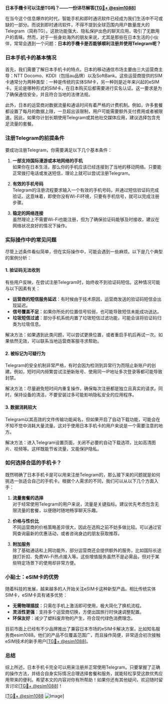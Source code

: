 **日本手機卡可以注册TG吗？——一份详尽解答[[TG💪+ @esim1088](https://t.me/s/esim1088)]**

在当今这个信息爆炸的时代，智能手机和即时通讯软件已经成为我们生活中不可或缺的一部分。而说到即时通讯软件，不得不提到全球范围内用户数量庞大的Telegram（简称TG）。这款功能强大、隐私保护出色的聊天应用，吸引了无数用户的青睐。然而，对于一些身处海外的朋友来说，尤其是那些在日本生活的小伙伴，常常会遇到一个问题：**日本的手機卡是否能够顺利注册并使用Telegram呢？**

### 日本手机卡的基本情况

首先，我们需要了解日本手机卡的特点。日本的移动通信市场主要由三大运营商主导：NTT Docomo、KDDI（包括au品牌）以及SoftBank。这些运营商提供的SIM卡通常分为两种类型：一种是传统的实体SIM卡，另一种则是近年来兴起的eSIM卡。无论是哪种形式的SIM卡，在日本购买后都需要进行实名认证。这一要求是为了确保通信安全，并且符合当地的法律法规。

此外，日本的运营商对数据流量和通话时间有着严格的计费机制。例如，许多套餐都设置了每月的数据上限，一旦超出该限制，用户可能需要额外支付费用或者被限速。因此，如果你计划长期使用Telegram或其他社交媒体应用，建议选择包含充足流量的套餐。

### 注册Telegram的前提条件

要成功注册Telegram，你需要满足以下几个基本条件：

1. **一部支持国际漫游或本地网络的手机**  
   如果你在日本生活，那么你的手机应该已经连接到了当地的移动网络。只要能正常拨打电话或发送短信，理论上就可以尝试注册Telegram。

2. **有效的手机号码**  
   Telegram的注册流程要求输入一个有效的手机号码，并通过短信验证码完成验证。这意味着，即使你没有Wi-Fi环境，只要有手机信号，就可以完成注册步骤。

3. **稳定的网络连接**  
   虽然理论上不需要Wi-Fi也能注册，但为了确保验证码能够及时接收，建议在网络状况良好的情况下操作。

### 实际操作中的常见问题

尽管上述条件看似简单，但在实际操作中，可能会遇到一些麻烦。以下是几个典型的案例分析：

#### 1. 验证码无法收到
有些用户反映，在尝试注册Telegram时，始终收不到验证码短信。这种情况可能与以下因素有关：
- **运营商的短信服务延迟**：有时候由于技术原因，运营商发送的验证码短信会出现延迟。
- **信号覆盖不足**：如果你所处的位置信号较弱，也可能导致短信未能成功送达。
- **垃圾短信过滤**：部分手机系统内置了垃圾短信过滤功能，可能会误将验证码归类为垃圾信息。

解决方法：如果遇到此类问题，可以尝试更换位置，或者重启手机后再试一次。如果依然无效，可以联系当地运营商客服寻求帮助。

#### 2. 被标记为可疑行为
Telegram的安全机制非常严格，有时会因为检测到异常行为而阻止新账户的创建。例如，短时间内频繁尝试注册新账号、使用同一IP地址多次登录等都可能导致封禁。

解决方法：尽量避免短时间内重复操作，确保每次注册都是独立且真实的请求。同时，保持设备的清洁，不要安装过多可能影响隐私安全的应用程序。

#### 3. 数据消耗较大
Telegram以其高效的文件传输功能闻名，但如果开启了自动下载功能，可能会在不知不觉中消耗大量流量。这对于使用日本手机卡的用户来说是一个需要注意的地方。

解决方法：进入Telegram设置页面，关闭不必要的自动下载选项，比如高清图片、视频等。这样既能节省流量，又能保护隐私。

### 如何选择合适的手机卡？

既然明确了日本手机卡是可以用来注册Telegram的，那么接下来的问题就是如何挑选一张适合自己的手机卡。根据个人需求的不同，我们可以从以下几个方面入手：

1. **流量套餐的选择**  
   对于经常使用Telegram的用户来说，流量是关键指标。建议优先考虑包含无限流量的套餐，以便随时随地畅享聊天乐趣。

2. **价格与性价比**  
   不同运营商的价格策略差异很大，因此在选购之前不妨多做比较。可以通过官网查询最新的优惠活动，或者咨询身边的朋友获取推荐。

3. **附加服务**  
   除了基础通话和上网功能外，部分运营商还会提供额外的服务，比如国际长途拨打折扣、免费Wi-Fi热点接入等。这些增值服务虽然不是必需品，但对于某些特定场景下的使用却非常方便。

### 小贴士：eSIM卡的优势

随着科技的发展，越来越多的人开始关注eSIM卡这种新型产品。相比传统实体SIM卡，eSIM卡具有诸多优势：
- **无需物理插拔**：只需在手机上激活即可使用，极大简化了换机流程。
- **灵活性更强**：支持多个运营商切换，方便出国旅行时快速调整配置。
- **环保友好**：减少了塑料废弃物的产生，符合现代绿色消费理念。

目前市面上已经有不少品牌推出了兼容日本市场的eSIM卡解决方案，比如知名服务商esim1088。他们的产品不仅覆盖范围广，而且操作简便，非常适合初次接触eSIM技术的新手用户[[TG💪+ @esim1088](https://t.me/s/esim1088)]。

### 总结

综上所述，日本手机卡完全可以用来注册并正常使用Telegram。只要掌握了正确的操作方法，并结合自身实际情况合理选择套餐和服务，就能轻松享受这款优秀应用带来的便利。希望本文的内容对你有所帮助！如果你还有其他疑问，欢迎随时留言讨论[[TG💪+ @esim1088](https://t.me/s/esim1088)]！

[[TG💪+ @esim1088](https://t.me/s/esim1088) ![Image](https://i.postimg.cc/4NQfJmqS/Snipaste-2025-05-13-00-14-12.png)]